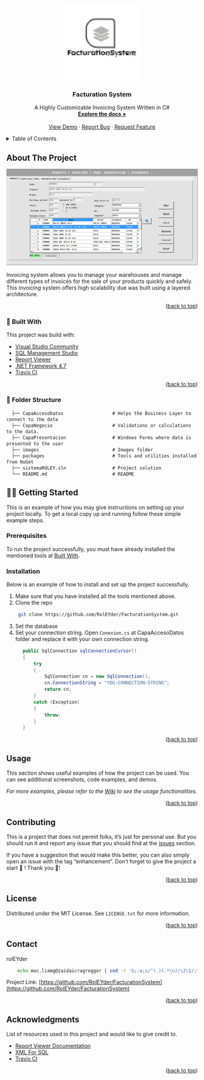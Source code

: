 <div id="top"></div>
<!--
*** Thanks for checking out the Best-README-Template. If you have a suggestion
*** that would make this better, please fork the repo and create a pull request
*** or simply open an issue with the tag "enhancement".
*** Don't forget to give the project a star!
*** Thanks again! Now go create something AMAZING! :D
-->



<!-- PROJECT SHIELDS -->
<!--
*** I'm using markdown "reference style" links for readability.
*** Reference links are enclosed in brackets [ ] instead of parentheses ( ).
*** See the bottom of this document for the declaration of the reference variables
*** for contributors-url, forks-url, etc. This is an optional, concise syntax you may use.
*** https://www.markdownguide.org/basic-syntax/#reference-style-links
-->




<!-- PROJECT LOGO -->
<br />
<div align="center">
  <a href="https://github.com/RolEYder/FacturationSystem">
    <img src="images/logo.jpeg" alt="Logo" width="200" height="200">
  </a>

  <h3 align="center">Facturation System</h3>

  <p align="center">
  A Highly Customizable Invoicing System Written in C#
    <br />
    <a href="https://github.com/RolEYder/FacturationSystem"><strong>Explore the docs »</strong></a>
    <br />
    <br />
    <a href="https://github.com/RolEYder/FacturationSystem">View Demo</a>
    ·
    <a href="https://github.com/RolEYder/FacturationSystem/issues">Report Bug</a>
    ·
    <a href="https://github.com/RolEYder/FacturationSystem/issues">Request Feature</a>
  </p>
</div>



<!-- TABLE OF CONTENTS -->
<details>
  <summary>Table of Contents</summary>
  <ol>
    <li>
      <a href="#about-the-project"> About The Project</a>
      <ul>
        <li><a href="#built-with"> 🔧 Built With</a></li>
         <li><a href="#folder-structure"> 📂 Folder Structure</a></li>
      </ul>
    </li>
    <li>
      <a href="#getting-started"> 🏃‍♂️ Getting Started</a>
      <ul>
        <li><a href="#prerequisites">Prerequisites</a></li>
        <li><a href="#installation">Installation</a></li>
      </ul>
    </li>
    <li><a href="#usage">Usage</a></li>
    <li><a href="#contributing">Contributing</a></li>
    <li><a href="#license">License</a></li>
    <li><a href="#contact">Contact</a></li>
    <li><a href="#acknowledgments">Acknowledgments</a></li>
  </ol>
</details>



<!-- ABOUT THE PROJECT -->
## About The Project

  <a href="images/screenshot.png">
    <img src="images/screenshot.png" alt="Products Preview">
  </a>

Invoicing system allows you to manage your warehouses and manage different types of invoices for the sale of your products quickly and safely. This invoicing system offers high scalability due was built using a layered architecture. 



<p align="right">(<a href="#top">back to top</a>)</p>



### 🔧 Built With 

This project was build with: 

* [Visual Studio Community](https://visualstudio.microsoft.com/vs/community/)
* [SQL Management Studio](https://docs.microsoft.com/en-us/sql/ssms/download-sql-server-management-studio-ssms?view=sql-server-ver15)
* [Report Viewer](https://docs.microsoft.com/en-us/sql/reporting-services/application-integration/integrating-reporting-services-using-reportviewer-controls-get-started?view=sql-server-ver15)
* [.NET Framework 4.7](https://dotnet.microsoft.com/en-us/download/dotnet-framework/net47)
* [Travis CI](https://www.travis-ci.com/)

<p align="right">(<a href="#top">back to top</a>)</p>

### 📂 Folder Structure
```
  ├── CapaAccesoDatos                  # Helps the Business Layer to connect to the data
  ├── CapaNegocio                      # Validations or calculations to the data.
  ├── CapaPresentacion                 # Windows Forms where data is presented to the user
  ├── images                           # Images folder
  ├── packages                         # Tools and utilities installed from NuGet
  ├── sistemaROLEY.sln                 # Project solution
  └── README.md                        # README
```

<!-- GETTING STARTED -->
## 🏃‍♂️ Getting Started

This is an example of how you may give instructions on setting up your project locally.
To get a local copy up and running follow these simple example steps.

### Prerequisites

To run the project successfully, you must have already installed the mentioned tools at <a href="#built-with"> Built With</a>.


### Installation

Below is an example of how to install and set up the project successfully. 


1. Make sure that you have installed all the tools mentioned above. 
2. Clone the repo
   ```bash
    git clone https://github.com/RolEYder/FacturationSystem.git
   ```
3. Set the database
4. Set your connection string. Open `Conexion.cs` at CapaAccesoDatos folder and replace it with your own connection string.
  ```csharp 
        public SqlConnection sqlConnectionCursor()
        {
            try
            {
                SqlConnection cn = new SqlConnection();
                cn.ConnectionString = "YOU-CONNECTION-STRING";
                return cn;
            }
            catch (Exception)
            {
                throw;
            }
        }
  ```


<p align="right">(<a href="#top">back to top</a>)</p>



<!--   EXAMPLES -->
## Usage
This section shows useful examples of how the project can be used. You can see additional screenshots, code examples, and demos. 

_For more examples, please refer to the [Wiki](https://github.com/RolEYder/FacturationSystem/wiki) to see the usage functionalities_.

<p align="right">(<a href="#top">back to top</a>)</p>



<!-- CONTRIBUTING -->
## Contributing


This is a project that does not permit folks, it’s just for personal use. But you should run it and report any issue that you should find at the [issues](https://github.com/RolEYder/FacturationSystem/issues) section. 

If you have a suggestion that would make this better, you can also simply open an issue with the tag “enhancement”. Don’t forget to give the project a start 🌟 ! Thank you 🙏!

<p align="right">(<a href="#top">back to top</a>)</p>


<!-- LICENSE -->
## License

Distributed under the MIT License. See `LICENSE.txt` for more information.

<p align="right">(<a href="#top">back to top</a>)</p>



<!-- CONTACT -->
## Contact

rolEYder
```sh
    echo moc.liamg@zaidaicragreggor | sed -r 'G;:a;s/^(.)(.*\n)/\2\1/;ta;s/\n//' 
```

Project Link: [https://github.com/RolEYder/FacturationSystem](https://github.com/RolEYder/FacturationSystem)

<p align="right">(<a href="#top">back to top</a>)</p>



<!-- ACKNOWLEDGMENTS -->
## Acknowledgments

List of resources used in this project and would like to give credit to. 

* [Report Viewer Documentation](https://docs.microsoft.com/en-us/sql/reporting-services/application-integration/integrating-reporting-services-using-reportviewer-controls-get-started?view=sql-server-ver15)
* [XML For SQL](https://docs.microsoft.com/en-us/sql/relational-databases/xml/for-xml-sql-server?view=sql-server-ver15)
* [Travis CI](https://www.travis-ci.com/)


<p align="right">(<a href="#top">back to top</a>)</p>



<!-- MARKDOWN LINKS & IMAGES -->
<!-- https://www.markdownguide.org/basic-syntax/#reference-style-links -->
[contributors-shield]: https://img.shields.io/github/contributors/othneildrew/Best-README-Template.svg?style=for-the-badge
[contributors-url]: https://github.com/RolEYder/FacturationSystem/graphs/contributors
[forks-shield]: https://img.shields.io/github/forks/othneildrew/Best-README-Template.svg?style=for-the-badge
[forks-url]: https://github.com/RolEYder/FacturationSystem/network/members
[stars-shield]: https://img.shields.io/github/stars/othneildrew/Best-README-Template.svg?style=for-the-badge
[stars-url]: https://github.com/RolEYder/FacturationSystem/stargazers
[issues-shield]: https://img.shields.io/github/issues/othneildrew/Best-README-Template.svg?style=for-the-badge
[issues-url]: https://github.com/RolEYder/FacturationSystem/issues
[license-shield]: https://img.shields.io/github/license/othneildrew/Best-README-Template.svg?style=for-the-badge
[license-url]: https://github.com/RolEYder/FacturationSystem/blob/master/LICENSE.txt
[linkedin-shield]: https://img.shields.io/badge/-LinkedIn-black.svg?style=for-the-badge&logo=linkedin&colorB=555
[linkedin-url]: https://linkedin.com/in/othneildrew
[product-screenshot]: [images/screenshot.png](https://example.com/)
